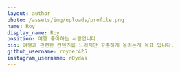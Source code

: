 ```yaml
---
layout: author
photo: /assets/img/uploads/profile.png
name: Roy
display_name: Roy
position: 여행 좋아하는 사람입니다.
bio: 여행과 관련한 컨텐츠를 느리지만 꾸준하게 올리는게 목표 입니다.
github_username: royder425
instagram_username: r0ydas
---
```


